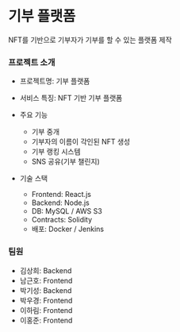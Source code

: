 # 기부 플랫폼

NFT를 기반으로 기부자가 기부를 할 수 있는 플랫폼 제작

### 프로젝트 소개

* 프로젝트명: 기부 플랫폼
* 서비스 특징: NFT 기반 기부 플랫폼
* 주요 기능
  * 기부 중개
  * 기부자의 이름이 각인된 NFT 생성
  * 기부 랭킹 시스템
  * SNS 공유(기부 챌린지)

* 기술 스택
  * Frontend: React.js
  * Backend: Node.js
  * DB: MySQL / AWS S3
  * Contracts: Solidity
  * 배포: Docker / Jenkins


### 팀원

* 김상희: Backend
* 남근호: Frontend
* 박기성: Backend
* 박우경: Frontend
* 이하림: Frontend
* 이홍준: Frontend



